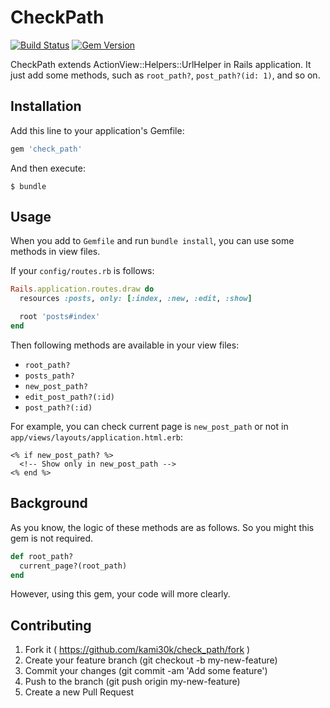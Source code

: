 # CheckPath

[![Build Status](https://travis-ci.org/kami30k/check_path.svg)](https://travis-ci.org/kami30k/check_path)
[![Gem Version](https://badge.fury.io/rb/check_path.svg)](http://badge.fury.io/rb/check_path)

CheckPath extends ActionView::Helpers::UrlHelper in Rails application.
It just add some methods, such as `root_path?`, `post_path?(id: 1)`, and so on.

## Installation

Add this line to your application's Gemfile:

```ruby
gem 'check_path'
```

And then execute:

```
$ bundle
```

## Usage

When you add to `Gemfile` and run `bundle install`, you can use some methods in view files.

If your `config/routes.rb` is follows:

```ruby
Rails.application.routes.draw do
  resources :posts, only: [:index, :new, :edit, :show]

  root 'posts#index'
end
```

Then following methods are available in your view files:

- `root_path?`
- `posts_path?`
- `new_post_path?`
- `edit_post_path?(:id)`
- `post_path?(:id)`

For example, you can check current page is `new_post_path` or not in `app/views/layouts/application.html.erb`:

```erb
<% if new_post_path? %>
  <!-- Show only in new_post_path -->
<% end %>
```

## Background

As you know, the logic of these methods are as follows.
So you might this gem is not required.

```ruby
def root_path?
  current_page?(root_path)
end
```

However, using this gem, your code will more clearly.

## Contributing

1. Fork it ( https://github.com/kami30k/check_path/fork )
2. Create your feature branch (git checkout -b my-new-feature)
3. Commit your changes (git commit -am 'Add some feature')
4. Push to the branch (git push origin my-new-feature)
5. Create a new Pull Request
